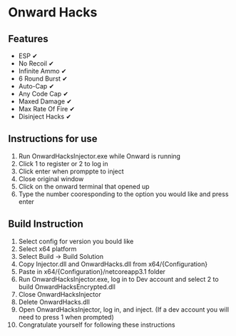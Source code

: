 # Onward Hacks

## Features
* ESP ✔
* No Recoil ✔
* Infinite Ammo ✔
* 6 Round Burst ✔
* Auto-Cap ✔
* Any Code Cap ✔
* Maxed Damage ✔
* Max Rate Of Fire ✔
* Disinject Hacks ✔

## Instructions for use
1. Run OnwardHacksInjector.exe while Onward is running
2. Click 1 to register or 2 to log in
3. Click enter when promppte to inject
4. Close original window
5. Click on the onward terminal that opened up
6. Type the number cooresponding to the option you would like and press enter

## Build Instruction
1. Select config for version you bould like
2. Select x64 platform
3. Select Build -> Build Solution
4. Copy Injector.dll and OnwardHacks.dll from x64/{Configuration}
5. Paste in x64/{Configuration}/netcoreapp3.1 folder
6. Run OnwardHacksInjector.exe, log in to Dev account and select 2 to build OnwardHacksEncrypted.dll
7. Close OnwardHacksInjector
8. Delete OnwardHacks.dll
9. Open OnwardHacksInjector, log in, and inject. (If a dev account you will need to press 1 when prompted)
10. Congratulate yourself for following these instructions
